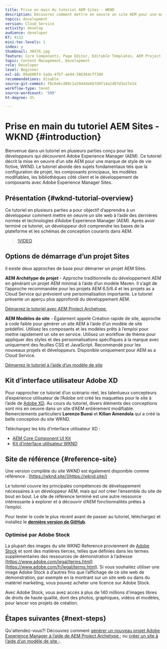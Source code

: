 ```yaml
---
title: Prise en main du tutoriel AEM Sites - WKND
description: Découvrez comment mettre en oeuvre un site AEM pour une marque de style de vie fictive appelée WKND. Découvrez les sujets Experience Manager fondamentaux tels que la configuration de projet, les archétypes maven, les composants principaux, les modèles modifiables, les bibliothèques clientes et le développement de composants.
topics: development
version: Cloud Service
activity: develop
audience: developer
KT: 4132
mini-toc-levels: 1
index: y
thumbnail: 30476.jpg
feature: Core Components, Page Editor, Editable Templates, AEM Project Archetype
topic: Content Management, Development
role: Developer
level: Beginner
exl-id: 09a600f4-1ada-4fb7-ae44-586364cff389
recommendations: disable
source-git-commit: f0c6e6cd09c1a2944de667d9f14a2d87d3e2fe1d
workflow-type: tm+mt
source-wordcount: '599'
ht-degree: 3%

---
```


# Prise en main du tutoriel AEM Sites - WKND {#introduction}

Bienvenue dans un tutoriel en plusieurs parties conçu pour les développeurs qui découvrent Adobe Experience Manager (AEM). Ce tutoriel décrit la mise en oeuvre d’un site AEM pour une marque de style de vie fictive, WKND. Le tutoriel aborde des sujets fondamentaux tels que la configuration de projet, les composants principaux, les modèles modifiables, les bibliothèques côté client et le développement de composants avec Adobe Experience Manager Sites.

## Présentation {#wknd-tutorial-overview}

Ce tutoriel en plusieurs parties a pour objectif d’apprendre à un développeur comment mettre en oeuvre un site web à l’aide des dernières normes et technologies d’Adobe Experience Manager (AEM). Après avoir terminé ce tutoriel, un développeur doit comprendre les bases de la plateforme et les schémas de conception courants dans AEM.

>[!VIDEO](https://video.tv.adobe.com/v/30476?quality=12&learn=on)

## Options de démarrage d’un projet Sites

Il existe deux approches de base pour démarrer un projet AEM Sites.

**AEM Archétype de projet** - Approche traditionnelle du développement AEM en générant un projet AEM minimal à l’aide d’un modèle Maven. Il s’agit de l’approche recommandée pour les projets AEM 6.5/6.4 et les projets as a Cloud Service qui prévoient une personnalisation importante. Le tutoriel présente un aperçu plus approfondi du développement AEM.

[Démarrez le tutoriel avec AEM Project Archetype.](./project-archetype/overview.md)

**AEM Modèles de site** - Également appelé Création rapide de site, approche à code faible pour générer un site AEM à l’aide d’un modèle de site prédéfini. Utilisez les composants et les modèles prêts à l’emploi pour mettre rapidement un site en service. Utilisez un workflow de thème pour appliquer des styles et des personnalisations spécifiques à la marque avec uniquement des feuilles CSS et JavaScript. Recommandé pour les nouveaux projets et développeurs. Disponible uniquement pour AEM as a Cloud Service.

[Démarrez le tutoriel à l’aide d’un modèle de site](./site-template/create-site.md)

## Kit d’interface utilisateur Adobe XD

Pour rapprocher ce tutoriel d’un scénario réel, les talentueux concepteurs d’expérience utilisateur de l’Adobe ont créé les maquettes pour le site à l’aide de [Adobe XD](https://www.adobe.com/products/xd.html). Au cours du tutoriel, divers éléments des conceptions sont mis en oeuvre dans un site d’AEM entièrement modifiable. Remerciements particuliers **Lorenzo Buosi** et **Kilian Amendola** qui a créé la belle conception du site WKND.

Téléchargez les kits d’interface utilisateur XD :

* [AEM Core Component UI Kit](assets/overview/AEM-CoreComponents-UI-Kit.xd)
* [Kit d’interface utilisateur WKND](https://github.com/adobe/aem-guides-wknd/releases/download/aem-guides-wknd-0.0.2/AEM_UI-kit-WKND.xd)

## Site de référence {#reference-site}

Une version complète du site WKND est également disponible comme référence : [https://wknd.site/](https://wknd.site/)

Le tutoriel couvre les principales compétences de développement nécessaires à un développeur AEM, mais qui *not* créer l’ensemble du site de bout en bout. Le site de référence terminé est une autre ressource intéressante à explorer et à découvrir d’AEM fonctionnalités prêtes à l’emploi.

Pour tester le code le plus récent avant de passer au tutoriel, téléchargez et installez le **[dernière version de GitHub](https://github.com/adobe/aem-guides-wknd/releases/latest)**.

### Optimisé par Adobe Stock

La plupart des images du site WKND Reference proviennent de [Adobe Stock](https://stock.adobe.com/fr) et sont des matières tierces, telles que définies dans les termes supplémentaires des ressources de démonstration à l’adresse [https://www.adobe.com/legal/terms.html](https://www.adobe.com/fr/legal/terms.html). Si vous souhaitez utiliser une image Adobe Stock à d’autres fins que l’affichage de ce site web de démonstration, par exemple en la montrant sur un site web ou dans du matériel marketing, vous pouvez acheter une licence sur Adobe Stock.

Avec Adobe Stock, vous avez accès à plus de 140 millions d’images libres de droits de haute qualité, dont des photos, graphiques, vidéos et modèles, pour lancer vos projets de création.

## Étapes suivantes {#next-steps}

Qu&#39;attendez-vous?! Découvrez comment [générer un nouveau projet Adobe Experience Manager à l’aide de AEM Project Archetype ;](./project-archetype/overview.md) ou [créer un site à l’aide d’un modèle de site ;](./site-template/create-site.md).

